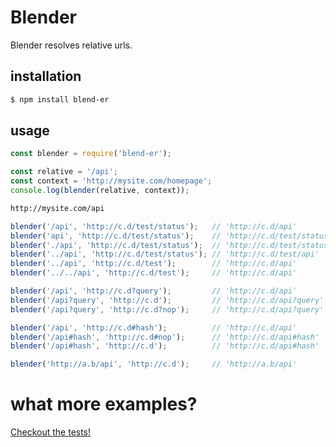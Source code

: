 # Blender
Blender resolves relative urls.

## installation
```bash
$ npm install blend-er
```

## usage
```js
const blender = require('blend-er');

const relative = '/api';
const context = 'http://mysite.com/homepage';
console.log(blender(relative, context));
```
```bash
http://mysite.com/api
```

```js
blender('/api', 'http://c.d/test/status');   // 'http://c.d/api'
blender('api', 'http://c.d/test/status');    // 'http://c.d/test/status/api'
blender('./api', 'http://c.d/test/status');  // 'http://c.d/test/status/api'
blender('../api', 'http://c.d/test/status'); // 'http://c.d/test/api'
blender('../api', 'http://c.d/test');        // 'http://c.d/api'
blender('../../api', 'http://c.d/test');     // 'http://c.d/api'
```
```js
blender('/api', 'http://c.d?query');         // 'http://c.d/api'
blender('/api?query', 'http://c.d');         // 'http://c.d/api?query'
blender('/api?query', 'http://c.d?nop');     // 'http://c.d/api?query'
```
```js
blender('/api', 'http://c.d#hash');          // 'http://c.d/api'
blender('/api#hash', 'http://c.d#nop');      // 'http://c.d/api#hash'
blender('/api#hash', 'http://c.d');          // 'http://c.d/api#hash'
```
```js
blender('http://a.b/api', 'http://c.d');     // 'http://a.b/api'
```
# what more examples?
[Checkout the tests!](test/blender.spec.js)
